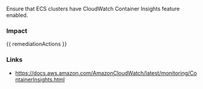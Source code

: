 
Ensure that ECS clusters have CloudWatch Container Insights feature enabled.

### Impact
<!-- Add Impact here -->

<!-- DO NOT CHANGE -->
{{ remediationActions }}

### Links
- https://docs.aws.amazon.com/AmazonCloudWatch/latest/monitoring/ContainerInsights.html


